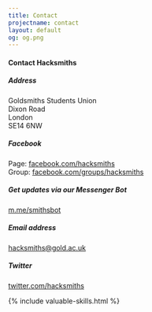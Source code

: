 ```yaml
---
title: Contact
projectname: contact
layout: default
og: og.png
---
```

<section class="contact">
  <div class="container">
    <div class="row">
      <div class="col-md-4">
        <div class="text-block">
          <h4>Contact Hacksmiths<br></h4>
        </div>
      </div>
      <div class="col-md-4">
        <div class="text-block">
          <h5> Address</h5>
          <p>Goldsmiths Students Union<br>Dixon Road<br>London<br>SE14 6NW<br></p>
        </div>
        <div class="text-block">
          <h5>Facebook&nbsp;</h5>
          <p>Page: <a href="https://facebook.com/hacksmiths">facebook.com/hacksmiths</a><br>
          Group: <a href="https://facebook.com/groups/hacksmiths">facebook.com/groups/hacksmiths</a></p>
        </div>
      </div>
      <div class="col-md-4">
        <div class="text-block">
          <h5>Get updates via our Messenger Bot</h5>
          <p><a href="https://m.me/smithsbot">m.me/smithsbot</a></p>
        </div>
        <div class="text-block">
          <h5>Email address</h5>
          <p><a href="mailto:hacksmiths@gold.ac.uk">hacksmiths@gold.ac.uk</a></p>
        </div>
        <div class="text-block">
          <h5>Twitter</h5>
          <p><a href="https://twitter.com/hacksmiths">twitter.com/hacksmiths</a></p>
        </div>
      </div>
    </div>
  </div>
</section>

{% include valuable-skills.html %}